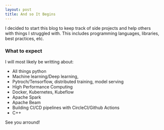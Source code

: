 ```yaml
---
layout: post
title: And so It Begins
---
```


I decided to start this blog to keep track of side projects and help others with things I struggled with. This includes programming languages, libraries, best practices, etc.

### What to expect

I will most likely be writting about:
* All  things python
* Machine learning/Deep learning, 
* Pytroch/Tensorflow, distributed training, model serving
* High Performance Computing
* Docker, Kubernetes, Kubeflow
* Apache Spark
* Apache Beam
* Building CI/CD pipelines with CircleCI/Github Actions 
* C++

See you arround!
